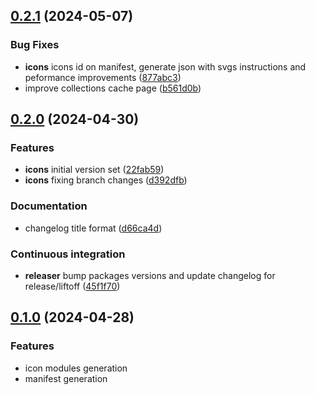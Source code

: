 ## [0.2.1](https://github.com/rocketclimb/rocketicons/compare/v0.2.2-release...v0.2.3) (2024-05-07)

### Bug Fixes

- **icons** icons id on manifest, generate json with svgs instructions and peformance improvements ([877abc3](https://github.com/rocketclimb/rocketicons/commit/877abc3c3a1572aef5284870df63e8959c96c89c))
- improve collections cache page ([b561d0b](https://github.com/rocketclimb/rocketicons/commit/b561d0b1026d1efeaf6317a536aec65d40e61bc2))

## [0.2.0](https://github.com/rocketclimb/rocketicons/compare/v0.1.0...v0.2.0) (2024-04-30)

### Features

- **icons** initial version set ([22fab59](https://github.com/rocketclimb/rocketicons/commit/22fab597d3528ee244f97d0a2a94eacab1c9dc20))
- **icons** fixing branch changes ([d392dfb](https://github.com/rocketclimb/rocketicons/commit/d392dfbce5cfd53ccd3ae8819aecae40d3d77886))

### Documentation

- changelog title format ([d66ca4d](https://github.com/rocketclimb/rocketicons/commit/d66ca4d60c9d595f75a65352d3aba432a9e3b173))

### Continuous integration

- **releaser** bump packages versions and update changelog for release/liftoff ([45f1f70](https://github.com/rocketclimb/rocketicons/commit/45f1f70b81a84c35147a69065bcfc476decc7a2d))

## [0.1.0](https://github.com/rocketclimb/rocketicons/compare/v0.0.0...v0.1.0) (2024-04-28)

### Features

- icon modules generation
- manifest generation
